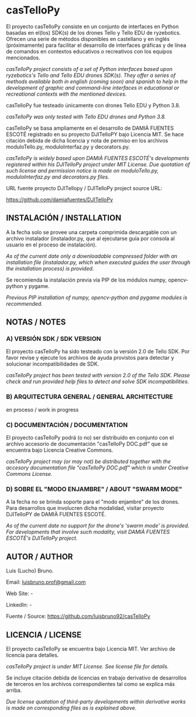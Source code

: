 # casTelloPy

El proyecto casTelloPy consiste en un conjunto de interfaces en Python basadas en el(los) SDK(s) de los drones Tello y Tello EDU de ryzebotics. Ofrecen una serie de métodos disponibles en castellano y en inglés (próximamente) para facilitar el desarrollo de interfaces gráficas y de línea de comandos en contextos educativos o recreativos con los equipos mencionados.

*casTelloPy project consists of a set of Python interfaces based upon ryzebotics's Tello and Tello EDU drones SDK(s). They offer a series of methods available both in english (coming soon) and spanish to help in the development of graphic and command-line interfaces in educational or recreational contexts with the mentioned devices.*

casTelloPy fue testeado únicamente con drones Tello EDU y Python 3.8.

*casTelloPy was only tested with Tello EDU drones and Python 3.8.*

casTelloPy se basa ampliamente en el desarrollo de DAMIÀ FUENTES ESCOTÉ registrado en su proyecto DJITelloPY bajo Licencia MIT. Se hace citación debida de dicha licencia y nota de permiso en los archivos moduloTello.py, moduloInterfaz.py y decorators.py.

*casTelloPy is widely based upon DAMIÀ FUENTES ESCOTÉ's developments registered within his DJITelloPy project under MIT License. Due quotation of such license and permission notice is made on moduloTello.py, moduloInterfaz.py and decorators.py files.*

URL fuente proyecto DJITellopy / DJITelloPy project source URL:

https://github.com/damiafuentes/DJITelloPy


## INSTALACIÓN / INSTALLATION

A la fecha solo se provee una carpeta comprimida descargable con un archivo instalador (instalador.py, que al ejecutarse guía por consola al usuario en el proceso de instalación).

*As of the current date only a downloadable compressed folder with an installation file (instalador.py, which when executed guides the user through the installation process) is provided.*

Se recomienda la instalación previa vía PIP de los módulos numpy, opencv-python y pygame.

*Previous PIP installation of numpy, opencv-python and pygame modules is recommended.*

## NOTAS / NOTES

### A) VERSIÓN SDK / SDK VERSION

El proyecto casTelloPy ha sido testeado con la versión 2.0 de Tello SDK. Por favor revise y ejecute los archivos de ayuda provistos para detectar y solucionar incompatibilidades de SDK.

*casTelloPy project has been tested with version 2.0 of the Tello SDK. Please check and run provided help files to detect and solve SDK incompatibilities.*

### B) ARQUITECTURA GENERAL / GENERAL ARCHITECTURE

en proceso / work in progress


### C) DOCUMENTACIÓN / DOCUMENTATION

El proyecto casTelloPy podrá (o no) ser distribuido en conjunto con el archivo accesorio de documentación "casTelloPy DOC.pdf" que se encuentra bajo Licencia Creative Commons.

*casTelloPy project may (or may not) be distributed together with the accesory documentation file "casTelloPy DOC.pdf" which is under Creative Commons License.*

### D) SOBRE EL "MODO ENJAMBRE" / ABOUT "SWARM MODE"

A la fecha no se brinda soporte para el "modo enjambre" de los drones. Para desarrollos que involucren dicha modalidad, visitar proyecto DJITelloPY de DAMIÀ FUENTES ESCOTÉ.

*As of the current date no support for the drone's 'swarm mode' is provided. For developments that involve such modality, visit DAMIÀ FUENTES ESCOTÉ's DJITelloPy project.*

## AUTOR / AUTHOR

Luis (Lucho) Bruno.

Email:
luisbruno.prof@gmail.com

Web Site: -

LinkedIn: -

Fuente / Source:
https://github.com/luisbruno92/casTelloPy

## LICENCIA / LICENSE

El proyecto casTelloPy se encuentra bajo Licencia MIT. Ver archivo de licencia para detalles.

*casTelloPy project is under MIT License. See license file for details.*

Se incluye citación debida de licencias en trabajo derivativo de desarrollos de terceros en los archivos correspondientes tal como se explica más arriba.

*Due license quatation of third-party developments within derivative works is made on corresponding files as is explained above.*

